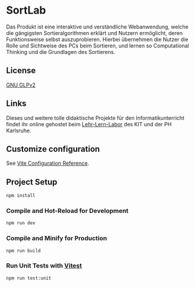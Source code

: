 # SortLab

Das Produkt ist eine interaktive und verständliche Webanwendung, welche die gängigsten Sortieralgorithmen erklärt und Nutzern ermöglicht, deren Funktionsweise selbst auszuprobieren. Hierbei übernehmen die Nutzer die Rolle und Sichtweise des PCs beim Sortieren, und lernen so Computational Thinking und die Grundlagen des Sortierens.
## License

[GNU GLPv2](https://www.gnu.org/licenses/old-licenses/gpl-2.0)
## Links

Dieses und weitere tolle didaktische Projekte für den Informatikunterricht findet ihr online gehostet beim [Lehr-Lern-Labor](https://lehr-lern-labor.info) des KIT und der PH Karlsruhe. 
## Customize configuration

See [Vite Configuration Reference](https://vite.dev/config/).

## Project Setup

```sh
npm install
```

### Compile and Hot-Reload for Development

```sh
npm run dev
```

### Compile and Minify for Production

```sh
npm run build
```

### Run Unit Tests with [Vitest](https://vitest.dev/)

```sh
npm run test:unit
```

